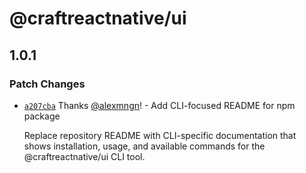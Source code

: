 # @craftreactnative/ui

## 1.0.1

### Patch Changes

- [`a207cba`](https://github.com/craftreactnative/ui/commit/a207cbab9ee5e7a1e0ade580281d41e953093874) Thanks [@alexmngn](https://github.com/alexmngn)! - Add CLI-focused README for npm package

  Replace repository README with CLI-specific documentation that shows installation, usage, and available commands for the @craftreactnative/ui CLI tool.
